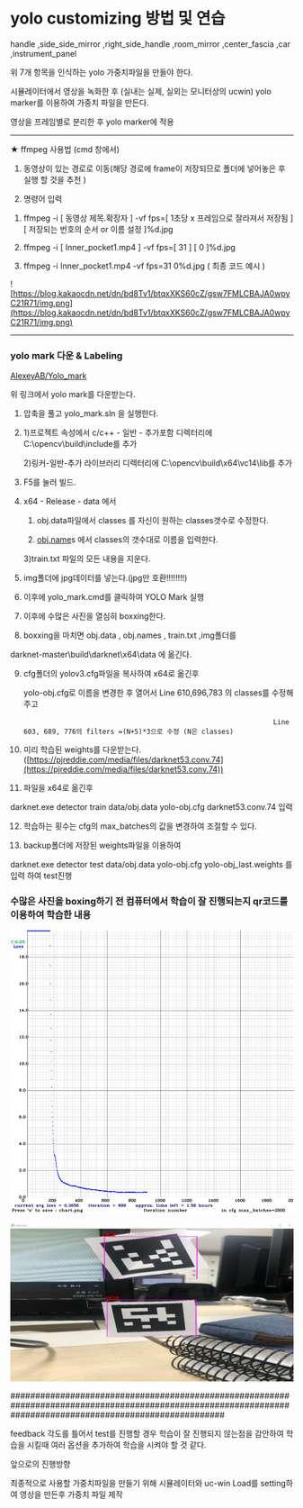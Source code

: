 # yolo customizing 방법 및 연습

handle ,side_side_mirror ,right_side_handle ,room_mirror ,center_fascia ,car ,instrument_panel

위 7개 항목을 인식하는 yolo 가중치파일을 만들야 한다. 

시뮬레이터에서 영상을 녹화한 후 (실내는 실제, 실외는 모니터상의 ucwin) yolo marker를 이용하여 가중치 파일을 만든다. 

영상을 프레임별로 분리한 후 yolo marker에 적용 

---

★ ffmpeg 사용법 (cmd 창에서)

1. 동영상이 있는 경로로 이동(해당 경로에 frame이 저장되므로 폴더에 넣어놓은 후 실행 할 것을 추천 ) 

2. 명령어 입력

1) ffmpeg -i [ 동영상 제목.확장자 ] -vf fps=[ 1초당 x 프레임으로 잘라져서 저장됨 ] [ 저장되는 번호의 순서 or 이름 설정 ]%d.jpg 

2) ffmpeg -i [ Inner_pocket1.mp4 ] -vf fps=[ 31 ] [ 0 ]%d.jpg

3) ffmpeg -i Inner_pocket1.mp4 -vf fps=31 0%d.jpg ( 최종 코드 예시 )

![https://blog.kakaocdn.net/dn/bd8Tv1/btqxXKS60cZ/gsw7FMLCBAJA0wpyC21R71/img.png](https://blog.kakaocdn.net/dn/bd8Tv1/btqxXKS60cZ/gsw7FMLCBAJA0wpyC21R71/img.png)

---

### yolo mark 다운 & Labeling

[AlexeyAB/Yolo_mark](https://github.com/AlexeyAB/Yolo_mark)

위 링크에서 yolo mark를 다운받는다. 

1. 압축을 풀고 yolo_mark.sln 을 실행한다. 
2. 1)프로젝트 속성에서 c/c++ - 일반 - 추가포함 디렉터리에 C:\opencv\build\include를 추가 
    
    2)링커-일반-추가 라이브러리 디렉터리에 C:\opencv\build\x64\vc14\lib를 추가
    
3. F5를 눌러 빌드. 
4. x64 - Release - data 에서 
    
    1) obj.data파일에서 classes 를 자신이 원하는 classes갯수로 수정한다.  
    
    2) [obj.name](http://obj.name)s 에서 classes의 갯수대로 이름을 입력한다. 
    
    3)train.txt 파일의 모든 내용을 지운다.
    
5.  img폴더에 jpg데이터를 넣는다.(jpg만 호환!!!!!!!!)
6. 이후에 yolo_mark.cmd를 클릭하여 YOLO Mark 실행
7. 이후에 수많은 사진을 열심히 boxxing한다. 
8. boxxing을 마치면 obj.data , obj.names , train.txt ,img폴더를

darknet-master\build\darknet\x64\data 에 옮긴다. 

 9. cfg폴더의 yolov3.cfg파일을 복사하여 x64로 옮긴후 

    yolo-obj.cfg로 이름을 변경한 후 열어서  Line 610,696,783 의 classes를 수정해주고 

                                                                      Line 603, 689, 776의 filters =(N+5)*3으로 수정 (N은 classes)

10. 미리 학습된 weights를 다운받는다. ([https://pjreddie.com/media/files/darknet53.conv.74](https://pjreddie.com/media/files/darknet53.conv.74))

11. 파일을 x64로 옮긴후 

darknet.exe detector train data/obj.data yolo-obj.cfg darknet53.conv.74 입력 

12. 학습하는 횟수는 cfg의 max_batches의 값을 변경하여 조절할 수  있다. 

13. backup폴더에 저장된 weights파일을 이용하여 

darknet.exe detector test data/obj.data yolo-obj.cfg yolo-obj_last.weights  를 입력 하여 test진행 

### 수많은 사진을 boxing하기 전 컴퓨터에서 학습이 잘 진행되는지 qr코드를 이용하여 학습한 내용

![yolo_customizing_how/chart_yolo-obj.png](yolo_customizing_how/chart_yolo-obj.png)

![yolo_customizing_how/2.jpg](yolo_customizing_how/2.jpg)

###########################################################################################################################################################

feedback 
각도를 틀어서 test를 진행할 경우 학습이 잘 진행되지 않는점을 감안하여 학습을 시킬때 여러 옵션을 추가하여 학습을 시켜야 할 것 같다. 

앞으로의 진행방향 

최종적으로 사용할 가중치파일을 만들기 위해 시뮬레이터와 uc-win Load를 setting하여 영상을 만든후 가중치 파일 제작